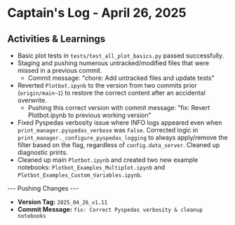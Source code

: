 # Captain's Log - April 26, 2025

## Activities & Learnings

- Basic plot tests in `tests/test_all_plot_basics.py` passed successfully.
- Staging and pushing numerous untracked/modified files that were missed in a previous commit.
  - Commit message: "chore: Add untracked files and update tests" 
- Reverted `Plotbot.ipynb` to the version from two commits prior (`origin/main~1`) to restore the correct content after an accidental overwrite.
  - Pushing this correct version with commit message: "fix: Revert Plotbot.ipynb to previous working version" 
- Fixed Pyspedas verbosity issue where INFO logs appeared even when `print_manager.pyspedas_verbose` was `False`. Corrected logic in `print_manager._configure_pyspedas_logging` to always apply/remove the filter based on the flag, regardless of `config.data_server`. Cleaned up diagnostic prints.
- Cleaned up main `Plotbot.ipynb` and created two new example notebooks: `Plotbot_Examples_Multiplot.ipynb` and `Plotbot_Examples_Custom_Variables.ipynb`.

--- Pushing Changes ---
- **Version Tag:** `2025_04_26_v1.11`
- **Commit Message:** `fix: Correct Pyspedas verbosity & cleanup notebooks`
  